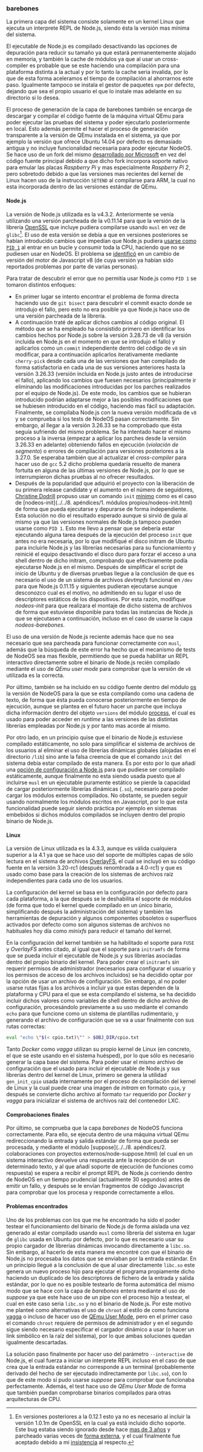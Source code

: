 ### barebones

La primera capa del sistema consiste solamente en un kernel Linux que ejecuta un
interprete REPL de Node.js, siendo ésta la versión mas mínima del sistema.

El ejecutable de Node.js es compilado desactivando las opciones de depuración
para reducir su tamaño ya que estará permanentemente alojado en memoria, y
también la cache de módulos ya que al usar un cross-compiler es probable que se
este haciendo una compilación para una plataforma distinta a la actual y por lo
tanto la cache seria invalida, por lo que de esta forma aceleramos el tiempo de
compilación al ahorrarnos este paso. Igualmente tampoco se instala el gestor de
paquetes `npm` por defecto, dejando que sea el propio usuario el que lo instale
mas adelante en su directorio si lo desea.

El proceso de generación de la capa de barebones también se encarga de
descargar y compilar el código fuente de la máquina virtual QEmu para poder
ejecutar las pruebas del sistema y poder ejecutarlo posteriormente en local.
Esto además permite el hacer el proceso de generación transparente a la versión
de QEmu instalada en el sistema, ya que por ejemplo la versión que ofrece
Ubuntu 14.04 por defecto es demasiado antigua y no incluye funcionalidad
necesaria para poder ejecutar NodeOS. Se hace uso de un fork del mismo
[desarrollado por Microsoft](https://github.com/0xabu/qemu) en vez del código
fuente principal debido a que dicho fork incorpora soporte nativo para emular
las placas *Raspberry Pi* y mas especialmente *Raspberry Pi 2*, pero sobretodo
debido a que las versiones mas recientes del kernel de Linux hacen uso de la
instrucción `SETEND` al compilarse para ARM, la cual no esta incorporada dentro
de las versiones estándar de QEmu.

#### Node.js

La versión de Node.js utilizada es la v4.3.2. Anteriormente se venía utilizando
una versión parcheada de la v0.11.14 para que la versión de la librería
[OpenSSL](https://www.openssl.org) que incluye pudiera compilarse usando `musl`
en vez de `glibc`[^1]. El uso de esta versión se debía a que en versiones
posteriores se habían introducido cambios que impedían que Node.js pudiera
[usarse como `PID 1`](https://github.com/nodejs/node/issues/3204) al entrar en
un bucle y consumir toda la CPU, haciendo que no se pudiesen usar en NodeOS. El
problema se [identificó](https://github.com/joyent/node/pull/9185) en un cambio
de versión del motor de Javascript v8 (de cuya versión ya habían sido reportados
problemas por parte de varias personas).

Para tratar de descubrir el error que no permitía usar Node.js como `PID 1` se
tomaron distintos enfoques:

* En primer lugar se intento encontrar el problema de forma directa haciendo uso
  de `git bisect` para descubrir el commit exacto donde se introdujo el fallo,
  pero esto no era posible ya que Node.js hace uso de una versión parcheada de
  la librería.
* A continuación traté de aplicar dichos cambios al código original. El método
  que se ha empleado ha consistido primero en identificar los cambios hechos por
  Node.js sobre la versión 3.28.73 de v8 (la versión incluida en Node.js en el
  momento en que se introdujo el fallo) y aplicarlos como un `commit`
  independiente dentro del código de `v8` sin modificar, para a continuación
  aplicarlos iterativamente mediante `cherry-pick` desde cada una de las
  versiones que han compilado de forma satisfactoria en cada una de sus
  versiones anteriores hasta la versión 3.26.33 (versión incluida en Node.js
  justo antes de introducirse el fallo), aplicando los cambios que fuesen
  necesarios (principalmente ir eliminando las modificaciones introducidas por
  los parches realizados por el equipo de Node.js). De este modo, los cambios
  que se hubieran introducido podrían adaptarse mejor a las posibles
  modificaciones que se hubiesen introducido en el código, haciendo mas fácil su
  adaptación. Finalmente, se compilaba Node.js con la nueva versión modificada
  de `v8` y se comprueba si los tests de NodeOS pasan correctamente. Sin
  embargo, al llegar a la versión 3.26.33 se ha comprobado que ésta seguía
  sufriendo del mismo problema. Se ha intentado hacer el mismo proceso a la
  inversa (empezar a aplicar los parches desde la versión 3.26.33 en adelante)
  obteniendo fallos en ejecución (*violación de segmento*) o errores de
  compilación para versiones posteriores a la 3.27.0. Se esperaba también que
  al actualizar el *cross-compiler* para hacer uso de `gcc` 5.2 dicho problema
  quedaría resuelto de manera fortuita en alguna de las últimas versiones de
  Node.js, por lo que se interrumpieron dichas pruebas al no ofrecer resultados.
* Después de la popularidad que adquirió el proyecto con la liberación de su
  primera release candidate y el aumento en el número de seguidores,
  [Christine Dodrill](https://github.com/Xe) propuso usar un comando `init`
  [mínimo](https://github.com/NodeOS/NodeOS/issues/190) como es el caso de
  [nodeos-init](../../8. apéndices/1. módulos propios/nodeos-init.html) de forma
  que pueda ejecutarse y depurarse de forma independiente. Esta solución no dio
  el resultado esperado aunque si sirvió de guía al mismo ya que las versiones
  normales de Node.js tampoco pueden usarse como `PID 1`. Esto me llevo a pensar
  que se debería estar ejecutando alguna tarea después de la ejecución del
  proceso `init` que antes no era necesaria, por lo que modifiqué el disco
  initram de Ubuntu para incluirle Node.js y las librerías necesarias para su
  funcionamiento y reinicié el equipo desactivando el disco duro para forzar el
  acceso a una shell dentro de dicho initram, comprobando que efectivamente
  podía ejecutarse Node.js en el mismo. Después de simplificar el script de
  inicio de Ubuntu y de diversas pruebas llegue a la conclusión de que es
  necesario el uso de un sistema de archivos *devtmpfs* funcional en `/dev` para
  que Node.js 0.11.15 y siguientes pudieran ejecutarse aunque desconozco cual es
  el motivo, no admitiendo en su lugar el uso de descriptores estáticos de los
  dispositivos. Por esta razón, modifique *nodeos-init* para que realizara el
  montaje de dicho sistema de archivos de forma que estuviese disponible para
  todas las instancias de Node.js que se ejecutasen a continuación, incluso en
  el caso de usarse la capa *nodeos-barebones*.

El uso de una versión de Node.js reciente además hace que no sea necesario que
sea parcheada para funcionar correctamente con `musl`, además que la búsqueda de
este error ha hecho que el mecanismo de tests de NodeOS sea mas flexible,
permitiendo que se pueda habilitar un REPL interactivo directamente sobre el
binario de Node.js recién compilado mediante el uso de *QEmu user mode* para
comprobar que la versión de `v8` utilizada es la correcta.

Por último, también se ha incluido en su código fuente dentro del módulo
[os](https://nodejs.org/api/os.html) la versión de NodeOS para la que se esta
compilando como una cadena de texto, de forma que ésta pueda conocerse
posteriormente en tiempo de ejecución, aunque se plantea en el futuro hacer un
parche que incluya dicha información dentro del objeto `versions` del módulo
[process](https://nodejs.org/api/process.html), el cual es usado para poder
acceder en *runtime* a las versiones de las distintas librerías empleadas por
Node.js y por tanto mas acorde al mismo.

Por otro lado, en un principio quise que el binario de Node.js estuviese
compilado estáticamente, no solo para simplificar el sistema de archivos de los
usuarios al eliminar el uso de librerías dinámicas globales (alojadas en el
directorio `/lib`) sino ante la falsa creencia de que el comando `init` del
sistema debía estar compilado de esta manera. Es por esto por lo que añadí una
[opción de configuración a Node.js](https://github.com/joyent/node/pull/8274)
para que pudiese ser compilado estáticamente, aunque finalmente no esta siendo
usada puesto que al incluirse `musl` en un ejecutable puramente estático se
pierde la capacidad de cargar posteriormente librerías dinámicas (`.so`),
necesario para poder cargar los módulos externos compilados. No obstante, se
pueden seguir usando normalmente los módulos escritos en Javascript, por lo que
esta funcionalidad puede seguir siendo práctica por ejemplo en sistemas
embebidos si dichos módulos compilados se incluyen dentro del propio binario de
Node.js.

#### Linux

La versión de Linux utilizada es la 4.3.3, aunque es válida cualquiera superior
a la 4.1 ya que se hace uso del soporte de múltiples capas de sólo lectura en el
sistema de archivos
[OverlayFS](https://www.kernel.org/doc/Documentation/filesystems/overlayfs.txt),
el cual se incluyó en su código fuente en la versión 3.20-rc1 (después
renombrada a 4.0-rc1) y que es usado como base para la creación de los sistemas
de archivos raíz independientes para cada uno de los usuarios.

La configuración del kernel se basa en la configuración por defecto para cada
plataforma, a la que después se le deshabilita el soporte de módulos (de forma
que todo el kernel quede compilado en un único binario, simplificando después la
administración del sistema) y también las herramientas de depuración y algunos
componentes obsoletos o superfluos activados por defecto como son algunos
sistemas de archivos no habituales hoy día como *minixfs* para reducir el tamaño
del kernel.

En la configuración del kernel también se ha habilitado el soporte para `FUSE` y
*OverlayFS* antes citado, al igual que el soporte para `initramfs` de forma que
se pueda incluir el ejecutable de Node.js y sus librerías asociadas dentro del
propio binario del kernel. Para poder crear el `initramfs` sin requerir permisos
de administrador (necesarios para configurar el usuario y los permisos de acceso
de los archivos incluidos) se ha decidido optar por la opción de usar un archivo
de configuración. Sin embargo, al no poder usarse rutas fijas a los archivos a
incluir ya que estas dependen de la plataforma y CPU para el que se esta
compilando el sistema, se ha decidido incluir dichos valores como variables de
shell dentro de dicho archivo de configuración, procesándolo previamente a su
uso mediante el comando `echo` para que funcione como un sistema de plantillas
rudimentario, y generando el archivo de configuración que se va a usar
finalmente con sus rutas correctas:

```bash
eval "echo \"$(< cpio.txt)\"" > $OBJ_DIR/cpio.txt
```

Tanto *Docker* como *vagga* utilizan su propio kernel de Linux (en concreto, el
que se este usando en el sistema huésped), por lo que sólo es necesario generar
la capa base del sistema. Para poder usar el mismo archivo de configuración que
el usado para incluir el ejecutable de Node.js y sus librerías dentro del kernel
de Linux, primero se genera la utilidad `gen_init_cpio` usada internamente por
el proceso de compilación del kernel de Linux y la cual puede crear una imagen
de *initram* en formato `cpio`, y después se convierte dicho archivo al formato
`tar` requerido por *Docker* y *vagga* para inicializar el sistema de archivos
raíz del contenedor LXC.

#### Comprobaciones finales

Por último, se comprueba que la capa *barebones* de NodeOS funciona correctamente.
Para ello, se ejecuta dentro de una máquina virtual QEmu redireccionando la
entrada y salida estándar de forma que pueda ser procesada, y mediante el módulo
[suppose](../../8. apéndices/2. colaboraciones con proyectos externos/node-suppose.html)
(el cual en un sistema interactivo devuelve una respuesta ante la recepción de
un determinado texto, y al que añadí soporte de ejecución de funciones como
respuesta) se espera a recibir el prompt REPL de Node.js corriendo dentro de
NodeOS en un tiempo prudencial (actualmente 30 segundos) antes de emitir un
fallo, y después se le envían fragmentos de código Javascript para comprobar que
los procesa y responde correctamente a ellos.

#### Problemas encontrados

Uno de los problemas con los que me he encontrado ha sido el poder testear el
funcionamiento del binario de Node.js de forma aislada una vez generado al estar
compilado usando `musl` como librería del sistema en lugar de `glibc` usada en
Ubuntu por defecto, por lo que es necesario usar su propio cargador de librerías
dinámicas invocando directamente a `libc.so`. Sin embargo, al hacerlo de esta
manera me encontré con que el binario de Node.js no procesaba los datos que se
enviaban por la entrada estándar. En un principio llegué a la conclusión de que
al usar directamente `libc.so` este genera un nuevo proceso hijo para ejecutar
el programa propiamente dicho haciendo un duplicado de los descriptores de
fichero de la entrada y salida estándar, por lo que no es posible testearlo de
forma automática del mismo modo que se hace con la capa de *barebones* entera
mediante el uso de *suppose* ya que este hace uso de un pipe con el proceso hijo
a testear, el cual en este caso seria `libc.so` y no el binario de Node.js. Por
este motivo me planteé como alternativas el uso de `chroot` al estilo de como
funciona [vagga](https://github.com/tailhook/vagga) o incluso de hacer uso de
[QEmu User Mode](http://qemu.weilnetz.de/qemu-doc.html#QEMU-User-space-emulator),
pero en el primer caso el comando `chroot` requiere de permisos de administrador
y en el segundo sigue siendo necesario especificar el cargador dinámico a usar
(o hacer un link simbólico en la raíz del sistema), por lo que ambas soluciones
quedan igualmente descartadas.

La solución paso finalmente por hacer uso del parámetro `--interactive` de
Node.js, el cual fuerza a iniciar un interprete REPL incluso en el caso de que
crea que la entrada estándar no corresponde a un terminal (probablemente
derivado del hecho de ser ejecutado indirectamente por `libc.so`), con lo que de
este modo sí pudo usarse *suppose* para comprobar que funcionaba perfectamente.
Además, el test hace uso de *QEmu User Mode* de forma que también puedan
comprobarse binarios compilados para otras arquitecturas de CPU.


[^1]: En versiones posteriores a la 0.12.1 esto ya no es necesario al incluir la versión 1.0.1m de OpenSSL en la cual ya está incluido dicho soporte. Este bug estaba siendo ignorado desde hace [mas de 3 años](https://rt.openssl.org/Ticket/Display.html?id=2823&user=guest&pass=guest) y parcheado varias veces de [forma externa](https://github.com/maximeh/buildroot/blob/master/package/openssl/openssl-004-musl-termios.patch), y el cual finalmente fue aceptado debido a mi [insistencia](https://github.com/openssl/openssl/issues/163) al respecto.
